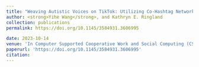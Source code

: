 ```yaml
---
title: "Weaving Autistic Voices on TikTok: Utilizing Co-Hashtag Networks for Netnography."
author: <strong>Yihe Wang</strong>, and Kathryn E. Ringland
collection: publications
permalink: https://doi.org/10.1145/3584931.3606995

date: 2023-10-14
venue: 'In Computer Supported Cooperative Work and Social Computing (CSCW ’23 Companion)'
paperurl: 'https://doi.org/10.1145/3584931.3606995'
citation:
---
```


